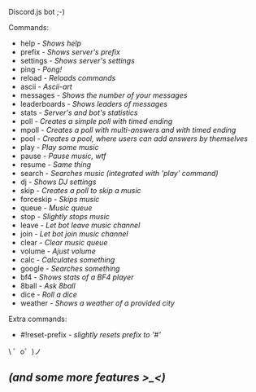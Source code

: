 Discord.js bot ;-)


Commands: 
* help - *Shows help*
* prefix - *Shows server's prefix*
* settings - *Shows server's settings*
* ping - *Pong!*
* reload - *Reloads commands*
* ascii - *Ascii-art*
* messages - *Shows the number of your messages*
* leaderboards - *Shows leaders of messages*
* stats - *Server's and bot's statistics*
* poll - *Creates a simple poll with timed ending*
* mpoll - *Creates a poll with multi-answers and with timed ending*
* pool - *Creates a pool, where users can add answers by themselves*
* play - *Play some music*
* pause - *Pause music, wtf*
* resume - *Same thing*
* search - *Searches music (integrated with 'play' command)*
* dj - *Shows DJ settings*
* skip - *Creates a poll to skip a music*
* forceskip - *Skips music*
* queue - *Music queue*
* stop - *Slightly stops music*
* leave - *Let bot leave music channel*
* join - *Let bot join music channel*
* clear - *Clear music queue*
* volume - *Ajust volume*
* calc - *Calculates something*
* google - *Searches something*
* bf4 - *Shows stats of a BF4 player*
* 8ball - *Ask 8ball*
* dice - *Roll a dice*
* weather - *Shows a weather of a provided city*

Extra commands:
* #!reset-prefix - *slightly resets prefix to '#'*

\ ゜o゜)ノ

*(and some more features >_<)*
-
